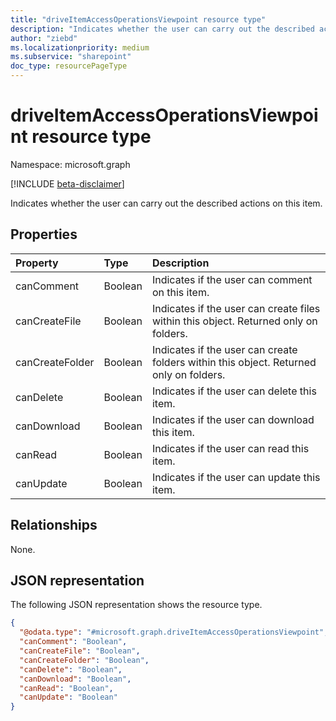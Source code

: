 ```yaml
---
title: "driveItemAccessOperationsViewpoint resource type"
description: "Indicates whether the user can carry out the described actions on this item."
author: "ziebd"
ms.localizationpriority: medium
ms.subservice: "sharepoint"
doc_type: resourcePageType
---
```


# driveItemAccessOperationsViewpoint resource type

Namespace: microsoft.graph

[!INCLUDE [beta-disclaimer](../../includes/beta-disclaimer.md)]

Indicates whether the user can carry out the described actions on this item.

## Properties

|Property|Type|Description|
|:---|:---|:---|
|canComment|Boolean|Indicates if the user can comment on this item.|
|canCreateFile|Boolean|Indicates if the user can create files within this object. Returned only on folders.|
|canCreateFolder|Boolean|Indicates if the user can create folders within this object. Returned only on folders.|
|canDelete|Boolean|Indicates if the user can delete this item.|
|canDownload|Boolean|Indicates if the user can download this item.|
|canRead|Boolean|Indicates if the user can read this item.|
|canUpdate|Boolean|Indicates if the user can update this item.|

## Relationships

None.

## JSON representation

The following JSON representation shows the resource type.
<!-- {
  "blockType": "resource",
  "@odata.type": "microsoft.graph.driveItemAccessOperationsViewpoint"
}
-->
``` json
{
  "@odata.type": "#microsoft.graph.driveItemAccessOperationsViewpoint",
  "canComment": "Boolean",
  "canCreateFile": "Boolean",
  "canCreateFolder": "Boolean",
  "canDelete": "Boolean",
  "canDownload": "Boolean",
  "canRead": "Boolean",
  "canUpdate": "Boolean"
}
```
